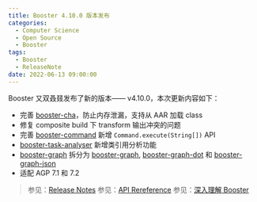 ```yaml
---
title: Booster 4.10.0 版本发布
categories:
  - Computer Science
  - Open Source
  - Booster
tags:
  - Booster
  - ReleaseNote
date: 2022-06-13 09:00:00
---
```


Booster 又双叒叕发布了新的版本—— v4.10.0，本次更新内容如下：

- 完善 [booster-cha](https://github.com/didi/booster/blob/v4.10.0/booster-cha)，防止内存泄漏，支持从 AAR 加载 class
- 修复 composite build 下 transform 输出冲突的问题
- 完善 [booster-command](https://github.com/didi/booster/blob/v4.10.0/booster-command) 新增 `Command.execute(String[])` API
- [booster-task-analyser](https://github.com/didi/booster/blob/v4.10.0/booster-task-analyser) 新增类引用分析功能
- [booster-graph](https://github.com/didi/booster/blob/v4.10.0/booster-graph) 拆分为 [booster-graph](https://github.com/didi/booster/blob/v4.10.0/booster-graph), [booster-graph-dot](https://github.com/didi/booster/blob/v4.10.0/booster-graph-dot) 和 [booster-graph-json](https://github.com/didi/booster/blob/v4.10.0/booster-graph-json)
- 适配 AGP 7.1 和 7.2

> 参见：[Release Notes](https://github.com/didi/booster/blob/master/RELEASE-NOTES.md#v4100)
> 参见：[API Rereference](https://reference.johnsonlee.io/booster)
> 参见：[深入理解 Booster](https://booster.johnsonlee.io)
